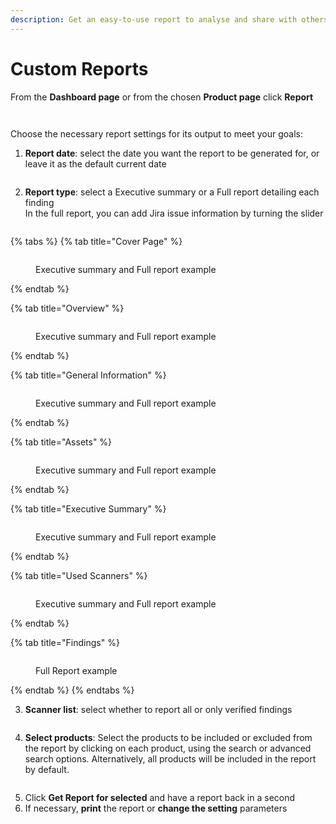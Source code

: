 ```yaml
---
description: Get an easy-to-use report to analyse and share with others
---
```


# Custom Reports

From the **Dashboard page** or from the chosen **Product page** click **Report**

<figure><img src="../../.gitbook/assets/image (1) (1).png" alt=""><figcaption></figcaption></figure>

<figure><img src="../../.gitbook/assets/image (1) (1) (1).png" alt=""><figcaption></figcaption></figure>

Choose the necessary report settings for its output to meet your goals:

1. **Report date**: select the date you want the report to be generated for, or leave it as the default current date

<figure><img src="../../.gitbook/assets/report3.png" alt=""><figcaption></figcaption></figure>

2. **Report type**: select a Executive summary or a Full report detailing each finding\
   In the full report, you can add Jira issue information by turning the slider

<figure><img src="../../.gitbook/assets/report 2.png" alt=""><figcaption></figcaption></figure>



{% tabs %}
{% tab title="Cover Page" %}
<figure><img src="../../.gitbook/assets/image (1) (1) (1) (1) (1) (1) (1) (1) (1) (1) (1) (1) (1) (1) (1) (1) (1) (1) (1) (1).png" alt=""><figcaption><p>Executive summary and Full report example</p></figcaption></figure>
{% endtab %}

{% tab title="Overview" %}
<figure><img src="../../.gitbook/assets/image (2) (1) (1) (1) (1) (1) (1) (1) (1) (1) (1) (1) (1) (1) (1).png" alt=""><figcaption><p>Executive summary and Full report example</p></figcaption></figure>
{% endtab %}

{% tab title="General Information" %}
<figure><img src="../../.gitbook/assets/image (3) (1) (1) (1) (1) (1) (1) (1) (1) (1) (1) (1) (1) (1).png" alt=""><figcaption><p>Executive summary and Full report example</p></figcaption></figure>
{% endtab %}

{% tab title="Assets" %}
<figure><img src="../../.gitbook/assets/image (4) (1) (1) (1) (1) (1) (1) (1) (1) (1) (1).png" alt=""><figcaption><p>Executive summary and Full report example</p></figcaption></figure>
{% endtab %}

{% tab title="Executive Summary" %}
<figure><img src="../../.gitbook/assets/image (5) (1) (1) (1) (1) (1) (1) (1) (1) (1).png" alt=""><figcaption><p>Executive summary and Full report example</p></figcaption></figure>
{% endtab %}

{% tab title="Used Scanners" %}
<figure><img src="../../.gitbook/assets/image (6) (1) (1) (1) (1) (1) (1) (1) (1) (1).png" alt=""><figcaption><p>Executive summary and Full report example</p></figcaption></figure>
{% endtab %}

{% tab title="Findings" %}
<figure><img src="../../.gitbook/assets/report.png" alt=""><figcaption><p>Full Report example</p></figcaption></figure>
{% endtab %}
{% endtabs %}

3. **Scanner list**: select whether to report all or only verified findings

<figure><img src="../../.gitbook/assets/report5.png" alt=""><figcaption></figcaption></figure>

4. **Select products**: Select the products to be included or excluded from the report by clicking on each product, using the search or advanced search options. Alternatively, all products will be included in the report by default.

<figure><img src="../../.gitbook/assets/report6.gif" alt=""><figcaption></figcaption></figure>

5. Click **Get Report for selected** and have a report back in a second
6. If necessary, **print** the report or **change the setting** parameters

<figure><img src="../../.gitbook/assets/report7.png" alt=""><figcaption></figcaption></figure>
